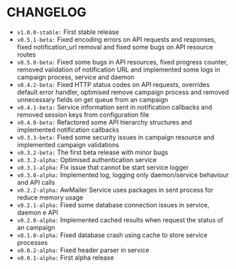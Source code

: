 CHANGELOG
=========

- `v1.0.0-stable:` First stable release
- `v0.5.1-beta:` Fixed encoding errors on API requests and responses, fixed notification_url removal and fixed some bugs on API resource routes
- `v0.5.0-beta:` Fixed some bugs in API resources, fixed progress counter, removed validation of notification URL and implemented some logs in campaign process, service and daemon
- `v0.4.2-beta:` Fixed HTTP status codes on API requests, overrides default error handler, optimised remove campaign process and removed unnecessary fields on get queue from an campaign
- `v0.4.1-beta:` Service information sent in notification callbacks and removed session keys from configuration file
- `v0.4.0-beta:` Refactored some API hierarchy structures and implemented notification callbacks
- `v0.3.3-beta:` Fixed some security issues in campaign resource and implemented campaign validations
- `v0.3.2-beta:` The first beta release with minor bugs
- `v0.3.2-alpha:` Optimised authentication service
- `v0.3.1-alpha:` Fix issue that cannot be start service logger
- `v0.3.0-alpha:` Implemented log, logging only daemon/service behaviour and API calls
- `v0.2.2-alpha:` AwMailer Service uses packages in sent process for reduce memory usage
- `v0.2.1-alpha:` Fixed some database connection issues in service, daemon e API
- `v0.2.0-alpha:` Implemented cached results when request the status of an campaign
- `v0.1.0-alpha:` Fixed database crash using cache to store service processes
- `v0.0.2-alpha:` Fixed header parser in service
- `v0.0.1-alpha:` First alpha release